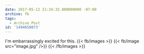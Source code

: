```yaml
---
date: 2017-05-12 21:34:33.000000000 -07:00
archive: fb
tags: 
  - Archive Post
id: '1494650073'
---
```


I'm embarrassingly excited for this.
{{< fb/images >}}
{{< fb/image src="image.jpg" />}}
{{< /fb/images >}}
